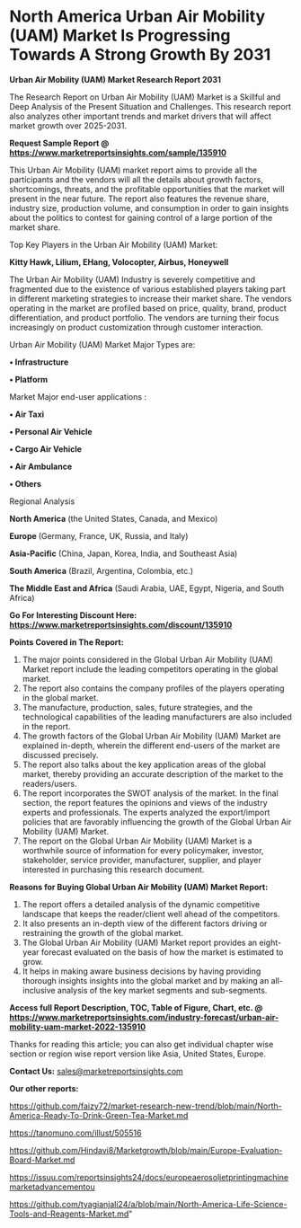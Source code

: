 # North America Urban Air Mobility (UAM) Market Is Progressing Towards A Strong Growth By 2031

<strong>Urban Air Mobility (UAM) Market Research Report 2031</strong>

The Research Report on Urban Air Mobility (UAM) Market is a Skillful and Deep Analysis of the Present Situation and Challenges. This research report also analyzes other important trends and market drivers that will affect market growth over 2025-2031.

<strong>Request Sample Report @ <a href=https://www.marketreportsinsights.com/sample/135910>https://www.marketreportsinsights.com/sample/135910</a></strong>

This Urban Air Mobility (UAM) market report aims to provide all the participants and the vendors will all the details about growth factors, shortcomings, threats, and the profitable opportunities that the market will present in the near future. The report also features the revenue share, industry size, production volume, and consumption in order to gain insights about the politics to contest for gaining control of a large portion of the market share.

Top Key Players in the Urban Air Mobility (UAM) Market:

<strong>Kitty Hawk, Lilium, EHang, Volocopter, Airbus, Honeywell</strong>

The Urban Air Mobility (UAM) Industry is severely competitive and fragmented due to the existence of various established players taking part in different marketing strategies to increase their market share. The vendors operating in the market are profiled based on price, quality, brand, product differentiation, and product portfolio. The vendors are turning their focus increasingly on product customization through customer interaction.

Urban Air Mobility (UAM) Market Major Types are:

<strong>• Infrastructure

• Platform</strong>

Market Major end-user applications :

<strong>• Air Taxi

• Personal Air Vehicle

• Cargo Air Vehicle

• Air Ambulance

• Others</strong>

Regional Analysis

</u><strong><b>North America</b></strong> (the United States, Canada, and Mexico)

<strong><b>Europe </b></strong>(Germany, France, UK, Russia, and Italy)

<strong><b>Asia-Pacific</b></strong> (China, Japan, Korea, India, and Southeast Asia)

<strong><b>South America</b></strong> (Brazil, Argentina, Colombia, etc.)

<strong><b>The Middle East and Africa</b></strong> (Saudi Arabia, UAE, Egypt, Nigeria, and South Africa)

<strong>Go For Interesting Discount Here: <a href=https://www.marketreportsinsights.com/discount/135910>https://www.marketreportsinsights.com/discount/135910</a></strong>

<strong>Points Covered in The Report:</strong>
<ol>
  <li>The major points considered in the Global Urban Air Mobility (UAM) Market report include the leading competitors operating in the global market.</li>
  <li>The report also contains the company profiles of the players operating in the global market.</li>
  <li>The manufacture, production, sales, future strategies, and the technological capabilities of the leading manufacturers are also included in the report.</li>
  <li>The growth factors of the Global Urban Air Mobility (UAM) Market are explained in-depth, wherein the different end-users of the market are discussed precisely.</li>
  <li>The report also talks about the key application areas of the global market, thereby providing an accurate description of the market to the readers/users.</li>
  <li>The report incorporates the SWOT analysis of the market. In the final section, the report features the opinions and views of the industry experts and professionals. The experts analyzed the export/import policies that are favorably influencing the growth of the Global Urban Air Mobility (UAM) Market.</li>
  <li>The report on the Global Urban Air Mobility (UAM) Market is a worthwhile source of information for every policymaker, investor, stakeholder, service provider, manufacturer, supplier, and player interested in purchasing this research document.</li>
</ol>
<strong>Reasons for Buying Global Urban Air Mobility (UAM) Market Report:</strong>

<ol>
  <li>The report offers a detailed analysis of the dynamic competitive landscape that keeps the reader/client well ahead of the competitors.</li>
  <li>It also presents an in-depth view of the different factors driving or restraining the growth of the global market.</li>
  <li>The Global Urban Air Mobility (UAM) Market report provides an eight-year forecast evaluated on the basis of how the market is estimated to grow.</li>
  <li>It helps in making aware business decisions by having providing thorough insights insights into the global market and by making an all-inclusive analysis of the key market segments and sub-segments.</li>
</ol>
<strong>Access full Report Description, TOC, Table of Figure, Chart, etc. @ <a href=https://www.marketreportsinsights.com/industry-forecast/urban-air-mobility-uam-market-2022-135910>https://www.marketreportsinsights.com/industry-forecast/urban-air-mobility-uam-market-2022-135910</a></strong>


Thanks for reading this article; you can also get individual chapter wise section or region wise report version like Asia, United States, Europe.

<strong>Contact Us:</strong>
sales@marketreportsinsights.com

<strong>Our other reports:</strong>

<a href=https://github.com/faizy72/market-research-new-trend/blob/main/North-America-Ready-To-Drink-Green-Tea-Market.md>https://github.com/faizy72/market-research-new-trend/blob/main/North-America-Ready-To-Drink-Green-Tea-Market.md</a>

<a href=https://tanomuno.com/illust/505516>https://tanomuno.com/illust/505516</a>

<a href=https://github.com/Hindavi8/Marketgrowth/blob/main/Europe-Evaluation-Board-Market.md>https://github.com/Hindavi8/Marketgrowth/blob/main/Europe-Evaluation-Board-Market.md</a>

<a href=https://issuu.com/reportsinsights24/docs/europeaerosoljetprintingmachinemarketadvancementou>https://issuu.com/reportsinsights24/docs/europeaerosoljetprintingmachinemarketadvancementou</a>

<a href=https://github.com/tyagianjali24/a/blob/main/North-America-Life-Science-Tools-and-Reagents-Market.md>https://github.com/tyagianjali24/a/blob/main/North-America-Life-Science-Tools-and-Reagents-Market.md</a>"

